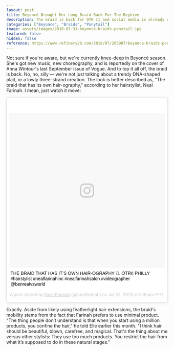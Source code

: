 ```yaml
---
layout: post
title: Beyoncé Brought Her Long Braid Back For The Beyhive
description: The braid is back for OTR II and social media is already celebrating. 
categories: ["Beyonce", "Braids", "Ponytail"]
image: assets/images/2018-07-31-beyonce-braids-ponytail.jpg
featured: false
hidden: false
reference: https://www.refinery29.com/2018/07/205987/beyonce-braids-ponytail
---
```

Not sure if you're aware, but we're currently knee-deep in Beyoncé season. She's got new music, new choreography, and is reportedly on the cover of Anna Wintour's last September issue of Vogue. And to top it all off, the braid is back. No, no, silly — we're not just talking about a trendy DNA-shaped plait, or a lowly three-strand creation. The look is better described as, "The braid that has its own hair-ography," according to her hairstylist, Neal Farinah. I mean, just watch it move:

<blockquote class="instagram-media" data-instgrm-captioned data-instgrm-permalink="https://www.instagram.com/p/Bl5yHg1nGiY/?utm_source=ig_embed" data-instgrm-version="9" style=" background:#FFF; border:0; border-radius:3px; box-shadow:0 0 1px 0 rgba(0,0,0,0.5),0 1px 10px 0 rgba(0,0,0,0.15); margin: 1px; max-width:540px; min-width:326px; padding:0; width:99.375%; width:-webkit-calc(100% - 2px); width:calc(100% - 2px);"><div style="padding:8px;"> <div style=" background:#F8F8F8; line-height:0; margin-top:40px; padding:50.0% 0; text-align:center; width:100%;"> <div style=" background:url(data:image/png;base64,iVBORw0KGgoAAAANSUhEUgAAACwAAAAsCAMAAAApWqozAAAABGdBTUEAALGPC/xhBQAAAAFzUkdCAK7OHOkAAAAMUExURczMzPf399fX1+bm5mzY9AMAAADiSURBVDjLvZXbEsMgCES5/P8/t9FuRVCRmU73JWlzosgSIIZURCjo/ad+EQJJB4Hv8BFt+IDpQoCx1wjOSBFhh2XssxEIYn3ulI/6MNReE07UIWJEv8UEOWDS88LY97kqyTliJKKtuYBbruAyVh5wOHiXmpi5we58Ek028czwyuQdLKPG1Bkb4NnM+VeAnfHqn1k4+GPT6uGQcvu2h2OVuIf/gWUFyy8OWEpdyZSa3aVCqpVoVvzZZ2VTnn2wU8qzVjDDetO90GSy9mVLqtgYSy231MxrY6I2gGqjrTY0L8fxCxfCBbhWrsYYAAAAAElFTkSuQmCC); display:block; height:44px; margin:0 auto -44px; position:relative; top:-22px; width:44px;"></div></div> <p style=" margin:8px 0 0 0; padding:0 4px;"> <a href="https://www.instagram.com/p/Bl5yHg1nGiY/?utm_source=ig_embed" style=" color:#000; font-family:Arial,sans-serif; font-size:14px; font-style:normal; font-weight:normal; line-height:17px; text-decoration:none; word-wrap:break-word;" target="_blank">THE BRAID THAT HAS IT’S OWN HAIR-OGRAPHY 🤪. OTRII PHILLY #hairstylist #nealfarinahinc #nealfarinahsalon #videographer @benrealvsworld</a></p> <p style=" color:#c9c8cd; font-family:Arial,sans-serif; font-size:14px; line-height:17px; margin-bottom:0; margin-top:8px; overflow:hidden; padding:8px 0 7px; text-align:center; text-overflow:ellipsis; white-space:nowrap;">A post shared by <a href="https://www.instagram.com/nealfarinah/?utm_source=ig_embed" style=" color:#c9c8cd; font-family:Arial,sans-serif; font-size:14px; font-style:normal; font-weight:normal; line-height:17px;" target="_blank"> Neal Farinah</a> (@nealfarinah) on <time style=" font-family:Arial,sans-serif; font-size:14px; line-height:17px;" datetime="2018-07-31T16:35:21+00:00">Jul 31, 2018 at 9:35am PDT</time></p></div></blockquote> <script async defer src="//www.instagram.com/embed.js"></script>

Exactly. Aside from likely using featherlight hair extensions, the braid's mobility stems from the fact that Farinah prefers to use minimal product. "The thing people don’t understand is that when you start using a million products, you confine the hair," he told Elle earlier this month. "I think hair should be beautiful, blown, carefree, and magical. That's the thing about me versus other stylists: They use too much products. You restrict the hair from what it’s supposed to do in these natural stages."

